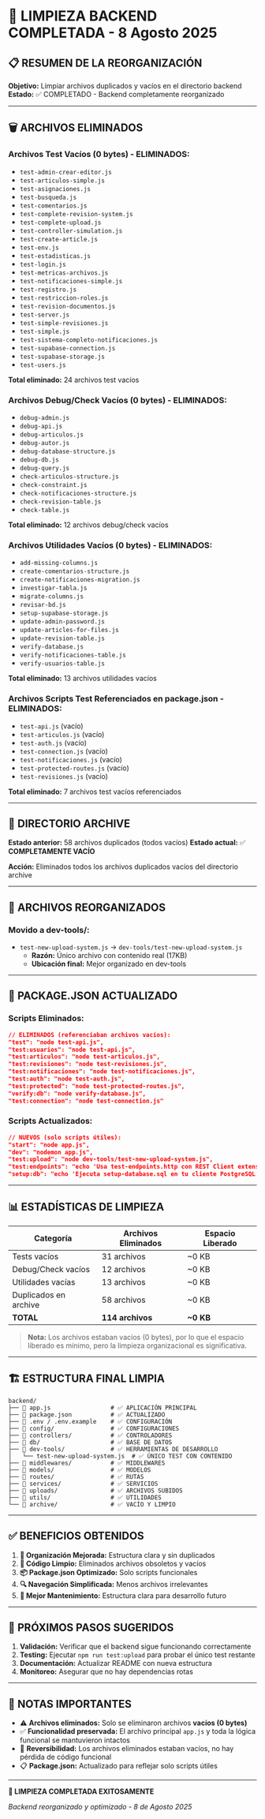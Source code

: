 # 🧹 LIMPIEZA BACKEND COMPLETADA - 8 Agosto 2025

## 📋 RESUMEN DE LA REORGANIZACIÓN

**Objetivo:** Limpiar archivos duplicados y vacíos en el directorio backend
**Estado:** ✅ COMPLETADO - Backend completamente reorganizado

---

## 🗑️ ARCHIVOS ELIMINADOS

### **Archivos Test Vacíos (0 bytes) - ELIMINADOS:**
- `test-admin-crear-editor.js`
- `test-articulos-simple.js`
- `test-asignaciones.js`
- `test-busqueda.js`
- `test-comentarios.js`
- `test-complete-revision-system.js`
- `test-complete-upload.js`
- `test-controller-simulation.js`
- `test-create-article.js`
- `test-env.js`
- `test-estadisticas.js`
- `test-login.js`
- `test-metricas-archivos.js`
- `test-notificaciones-simple.js`
- `test-registro.js`
- `test-restriccion-roles.js`
- `test-revision-documentos.js`
- `test-server.js`
- `test-simple-revisiones.js`
- `test-simple.js`
- `test-sistema-completo-notificaciones.js`
- `test-supabase-connection.js`
- `test-supabase-storage.js`
- `test-users.js`

**Total eliminado:** 24 archivos test vacíos

### **Archivos Debug/Check Vacíos (0 bytes) - ELIMINADOS:**
- `debug-admin.js`
- `debug-api.js`
- `debug-articulos.js`
- `debug-autor.js`
- `debug-database-structure.js`
- `debug-db.js`
- `debug-query.js`
- `check-articulos-structure.js`
- `check-constraint.js`
- `check-notificaciones-structure.js`
- `check-revision-table.js`
- `check-table.js`

**Total eliminado:** 12 archivos debug/check vacíos

### **Archivos Utilidades Vacíos (0 bytes) - ELIMINADOS:**
- `add-missing-columns.js`
- `create-comentarios-structure.js`
- `create-notificaciones-migration.js`
- `investigar-tabla.js`
- `migrate-columns.js`
- `revisar-bd.js`
- `setup-supabase-storage.js`
- `update-admin-password.js`
- `update-articles-for-files.js`
- `update-revision-table.js`
- `verify-database.js`
- `verify-notificaciones-table.js`
- `verify-usuarios-table.js`

**Total eliminado:** 13 archivos utilidades vacíos

### **Archivos Scripts Test Referenciados en package.json - ELIMINADOS:**
- `test-api.js` (vacío)
- `test-articulos.js` (vacío)
- `test-auth.js` (vacío)
- `test-connection.js` (vacío)
- `test-notificaciones.js` (vacío)
- `test-protected-routes.js` (vacío)
- `test-revisiones.js` (vacío)

**Total eliminado:** 7 archivos test vacíos referenciados

---

## 📁 DIRECTORIO ARCHIVE

**Estado anterior:** 58 archivos duplicados (todos vacíos)
**Estado actual:** ✅ **COMPLETAMENTE VACÍO**

**Acción:** Eliminados todos los archivos duplicados vacíos del directorio archive

---

## 🔄 ARCHIVOS REORGANIZADOS

### **Movido a dev-tools/:**
- `test-new-upload-system.js` → `dev-tools/test-new-upload-system.js`
  - **Razón:** Único archivo con contenido real (17KB)
  - **Ubicación final:** Mejor organizado en dev-tools

---

## 📝 PACKAGE.JSON ACTUALIZADO

### **Scripts Eliminados:**
```json
// ELIMINADOS (referenciaban archivos vacíos):
"test": "node test-api.js",
"test:usuarios": "node test-api.js",
"test:articulos": "node test-articulos.js",
"test:revisiones": "node test-revisiones.js", 
"test:notificaciones": "node test-notificaciones.js",
"test:auth": "node test-auth.js",
"test:protected": "node test-protected-routes.js",
"verify:db": "node verify-database.js",
"test:connection": "node test-connection.js"
```

### **Scripts Actualizados:**
```json
// NUEVOS (solo scripts útiles):
"start": "node app.js",
"dev": "nodemon app.js", 
"test:upload": "node dev-tools/test-new-upload-system.js",
"test:endpoints": "echo 'Usa test-endpoints.http con REST Client extension'",
"setup:db": "echo 'Ejecuta setup-database.sql en tu cliente PostgreSQL'"
```

---

## 📊 ESTADÍSTICAS DE LIMPIEZA

| Categoría | Archivos Eliminados | Espacio Liberado |
|-----------|-------------------|------------------|
| Tests vacíos | 31 archivos | ~0 KB |
| Debug/Check vacíos | 12 archivos | ~0 KB |
| Utilidades vacías | 13 archivos | ~0 KB |
| Duplicados en archive | 58 archivos | ~0 KB |
| **TOTAL** | **114 archivos** | **~0 KB** |

> **Nota:** Los archivos estaban vacíos (0 bytes), por lo que el espacio liberado es mínimo, pero la limpieza organizacional es significativa.

---

## 🏗️ ESTRUCTURA FINAL LIMPIA

```
backend/
├── 📄 app.js                 # ✅ APLICACIÓN PRINCIPAL
├── 📄 package.json           # ✅ ACTUALIZADO
├── 📄 .env / .env.example    # ✅ CONFIGURACIÓN
├── 📁 config/                # ✅ CONFIGURACIONES
├── 📁 controllers/           # ✅ CONTROLADORES  
├── 📁 db/                    # ✅ BASE DE DATOS
├── 📁 dev-tools/             # ✅ HERRAMIENTAS DE DESARROLLO
│   └── test-new-upload-system.js  # ✅ ÚNICO TEST CON CONTENIDO
├── 📁 middlewares/           # ✅ MIDDLEWARES
├── 📁 models/                # ✅ MODELOS
├── 📁 routes/                # ✅ RUTAS
├── 📁 services/              # ✅ SERVICIOS
├── 📁 uploads/               # ✅ ARCHIVOS SUBIDOS
├── 📁 utils/                 # ✅ UTILIDADES
└── 📁 archive/               # ✅ VACÍO Y LIMPIO
```

---

## ✅ BENEFICIOS OBTENIDOS

1. **📁 Organización Mejorada:** Estructura clara y sin duplicados
2. **🧹 Código Limpio:** Eliminados archivos obsoletos y vacíos  
3. **📦 Package.json Optimizado:** Solo scripts funcionales
4. **🔍 Navegación Simplificada:** Menos archivos irrelevantes
5. **🚀 Mejor Mantenimiento:** Estructura clara para desarrollo futuro

---

## 🎯 PRÓXIMOS PASOS SUGERIDOS

1. **Validación:** Verificar que el backend sigue funcionando correctamente
2. **Testing:** Ejecutar `npm run test:upload` para probar el único test restante
3. **Documentación:** Actualizar README con nueva estructura
4. **Monitoreo:** Asegurar que no hay dependencias rotas

---

## 🚨 NOTAS IMPORTANTES

- ⚠️ **Archivos eliminados:** Solo se eliminaron archivos **vacíos (0 bytes)**
- ✅ **Funcionalidad preservada:** El archivo principal `app.js` y toda la lógica funcional se mantuvieron intactos
- 🔄 **Reversibilidad:** Los archivos eliminados estaban vacíos, no hay pérdida de código funcional
- 📋 **Package.json:** Actualizado para reflejar solo scripts útiles

---

**🎉 LIMPIEZA COMPLETADA EXITOSAMENTE**

*Backend reorganizado y optimizado - 8 de Agosto 2025*
